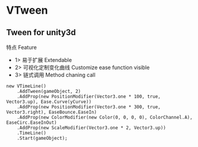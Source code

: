 # VTween
## Tween for unity3d
特点 Feature
- 1> 易于扩展 Extendable
- 2> 可视化定制变化曲线 Customize ease function visible
- 3> 链式调用 Method chaning call

```
new VTimeLine()
	.AddTween(gameObject, 2)
	.AddProp(new PositionModifier(Vector3.one * 100, true, Vector3.up), Ease.Curve(yCurve))
	.AddProp(new PositionModifier(Vector3.one * 300, true, Vector3.right), EaseBounce.EaseIn)
	.AddProp(new ColorModifier(new Color(0, 0, 0, 0), ColorChannel.A), EaseCirc.EaseInOut)
	.AddProp(new ScaleModifier(Vector3.one * 2, Vector3.up))
	.TimeLine()
	.Start(gameObject);
```
